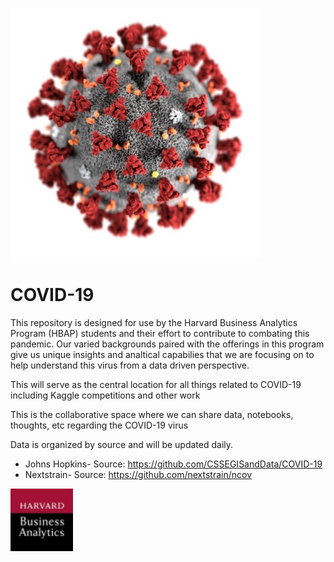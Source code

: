 ![covid](/images/Coronavirus.jpg) 
# COVID-19

This repository is designed for use by the Harvard Business Analytics Program (HBAP) students and their effort to contribute to combating this pandemic. Our varied backgrounds paired with the offerings in this program give us unique insights and analtical capabilies that we are focusing on to help understand this virus from a data driven perspective.

This will serve as the central location for all things related to COVID-19 including Kaggle competitions and other work

This is the collaborative space where we can share data, notebooks, thoughts, etc regarding the COVID-19 virus

Data is organized by source and will be updated daily. 

- Johns Hopkins- Source: https://github.com/CSSEGISandData/COVID-19
- Nextstrain- Source: https://github.com/nextstrain/ncov

![HBAP Logo](/images/hbap.jpg)
